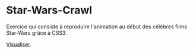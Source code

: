 # Star-Wars-Crawl

Exercice qui consiste à reproduire l'animation au début des célèbres films Star-Wars grâce à CSS3.

[Visualiser](https://maxco41.github.io/Star-Wars-Crawl/).
